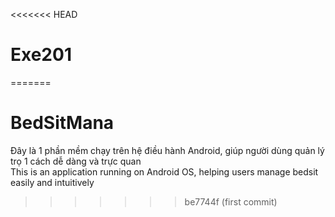 <<<<<<< HEAD
# Exe201
=======
# BedSitMana
Đây là 1 phần mềm chạy trên hệ điều hành Android, giúp người dùng quản lý trọ 1 cách dễ dàng và trực quan 
<br>
This is an application running on Android OS, helping users manage bedsit easily and intuitively
>>>>>>> be7744f (first commit)

